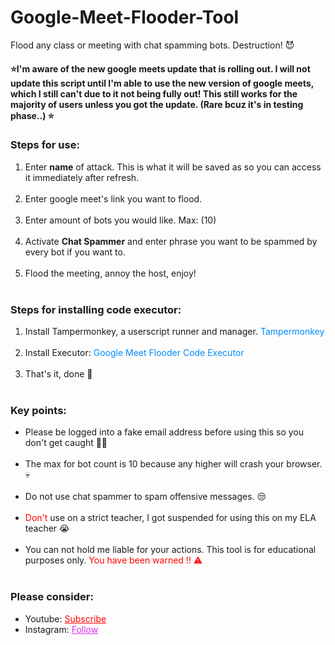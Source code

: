 # Google-Meet-Flooder-Tool
Flood any class or meeting with chat spamming bots. Destruction! 😈
<h4>⭐I'm aware of the new google meets update that is rolling out. I will not update this script until I'm able to use the new version of google meets, which I still can't due to it not being fully out! This still works for the majority of users unless you got the update. (Rare bcuz it's in testing phase..) ⭐</h4>


<h3>Steps for use: </h3>
<ol style="margin-bottom:10px;">
<li>Enter <b>name</b> of attack. This is what it will be saved as so you can access it immediately after refresh.</li><br>
<li>Enter google meet's link you want to flood.</li><br>
<li>Enter amount of bots you would like. Max: (10)</li><br>
<li>Activate <b>Chat Spammer</b> and enter phrase you want to be spammed by every bot if you want to.</li><br>
<li>Flood the meeting, annoy the host, enjoy!</li><br>
</ol>

<h3>Steps for installing code executor: </h3>
<ol style="margin-bottom:10px;">
    <li>Install Tampermonkey, a userscript runner and manager. <a target="_Blank"
            href="https://chrome.google.com/webstore/detail/tampermonkey/dhdgffkkebhmkfjojejmpbldmpobfkfo?hl=en"
            style="text-decoration: none;color: rgb(0, 140, 255)">Tampermonkey</a> </li><br>
    <li>Install Executor: <a target="_Blank"
            href="https://github.com/GSRHackZ/Google-Meet-Flooder"
            style="text-decoration: none;color:rgb(0, 140, 255)">Google Meet Flooder Code Executor</a> </li><br>
    <li>That's it, done 🙌</li><br>
</ol>

<h3>Key points:</h3>
<ul style="margin-bottom:10px;">
<li>Please be logged into a fake email address before using this so you don't get caught 🤦‍♂️</li><br>
<li>The max for bot count is 10 because any higher will crash your browser. 💀</li><br>
<li>Do not use chat spammer to spam offensive messages. 😒</li><br>
<li><span style="color:red;">Don't</span> use on a strict teacher, I got suspended for using this on my ELA teacher 😭</span></li><br>
<li>You can not hold me liable for your actions. This tool is for educational purposes only. <span style="color:red;"> You have been warned !! ⚠</span></li><br>
</ul>

<h3>Please consider:</h3>
<ul>
<li>Youtube:  <a style="color:red;" target="_Blank" href="https://www.youtube.com/channel/UCinBnZ2BKAbCKA1w9lmFd0w">Subscribe</a></li>
<li>Instagram:  <a style="color:#dc2ef0;" target="_Blank" href="https://www.instagram.com/nyc.geahad.codes/">Follow</a></li>
</ul>
<br>
